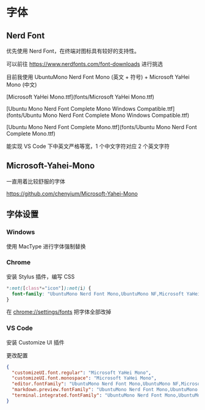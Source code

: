 <!--
 * @Author: HaoTian Qi
 * @Date: 2021-12-16 16:26:29
 * @Description:
 * @LastEditTime: 2021-12-21 10:10:07
 * @LastEditors: HaoTian Qi
-->

# 字体

## Nerd Font

优先使用 Nerd Font，在终端对图标具有较好的支持性。

可以前往 <https://www.nerdfonts.com/font-downloads> 进行挑选

目前我使用 UbuntuMono Nerd Font Mono (英文 + 符号) + Microsoft YaHei Mono (中文)

[Microsoft YaHei Mono.ttf](fonts/Microsoft YaHei Mono.ttf)

[Ubuntu Mono Nerd Font Complete Mono Windows Compatible.ttf](fonts/Ubuntu Mono Nerd Font Complete Mono Windows Compatible.ttf)

[Ubuntu Mono Nerd Font Complete Mono.ttf](fonts/Ubuntu Mono Nerd Font Complete Mono.ttf)

能实现 VS Code 下中英文严格等宽，1 个中文字符对应 2 个英文字符

## Microsoft-Yahei-Mono

一直用着比较舒服的字体

<https://github.com/chenyium/Microsoft-Yahei-Mono>

## 字体设置

### Windows

使用 MacType 进行字体强制替换

### Chrome

安装 Stylus 插件，编写 CSS

```css
*:not([class*="icon"]):not(i) {
  font-family: "UbuntuMono Nerd Font Mono,UbuntuMono NF,Microsoft YaHei Mono" !important;
}
```

在 <chrome://settings/fonts> 把字体全部改掉

### VS Code

安装 Customize UI 插件

更改配置

```json
{
  "customizeUI.font.regular": "Microsoft YaHei Mono",
  "customizeUI.font.monospace": "Microsoft YaHei Mono",
  "editor.fontFamily": "UbuntuMono Nerd Font Mono,UbuntuMono NF,Microsoft YaHei Mono",
  "markdown.preview.fontFamily": "UbuntuMono Nerd Font Mono,UbuntuMono NF,Microsoft YaHei Mono",
  "terminal.integrated.fontFamily": "UbuntuMono Nerd Font Mono,UbuntuMono NF,Microsoft YaHei Mono"
}
```

